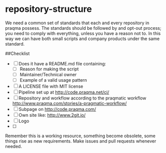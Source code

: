 # repository-structure
We need a common set of standards that each and every repository in praqma possess. 
The standards should be followed by and opt-out process; you need to comply with everything, unless you have a reason not to.
In this way we can have both small scripts and company products under the same standard. 


##Checklist
- [ ] Does it have a README.md file containing: 
	- [ ] Reason for making the script
	- [ ] Maintainer/Technical owner
	- [ ] Example of a valid usage pattern
- [ ] A LICENSE file with MIT license
- [ ] Pipeline set up at http://code.praqma.net/ci/
- [ ] Repository and workflow according to the praqmatic workflow http://www.praqma.com/stories/a-pragmatic-workflow/
- [ ] Subpage on http://code.praqma.com/
- [ ] Own site like: http://www.2git.io/
- [ ] Logo
- [ ] 

Remember this is a working resource, something become obsolete, some things rise as new requirements. Make issues and pull requests whenever needed.
